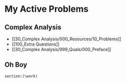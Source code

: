 # My Active Problems

## Complex Analysis

- [[30_Complex Analysis/000_Resources/10_Problems]]
- [[100_Extra Questions]]
- [[30_Complex Analysis/999_Quals/000_Preface]]

## Oh Boy

```query
section:(\work)
```
